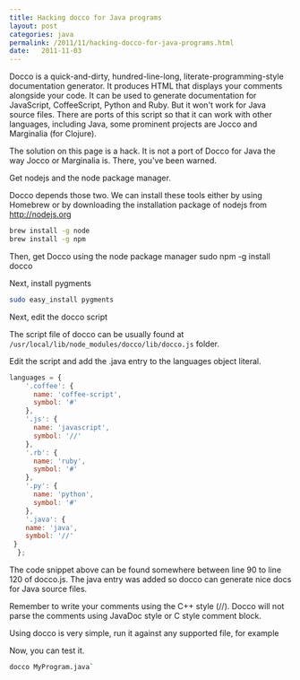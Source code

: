 ```yaml
---
title: Hacking docco for Java programs
layout: post
categories: java
permalink: /2011/11/hacking-docco-for-java-programs.html
date:   2011-11-03 
---
```


Docco is a quick-and-dirty, hundred-line-long, literate-programming-style documentation generator. It produces HTML that displays your comments alongside your code. It can be used to generate documentation for JavaScript, CoffeeScript, Python and Ruby. But it won't work for Java source files. There are ports of this script so that it can work with other languages, including Java, some prominent projects are Jocco and Marginalia (for Clojure).

The solution on this page is a hack. It is not a port of Docco for Java the way Jocco or Marginalia is. There, you've been warned.

Get nodejs and the node package manager.

Docco depends those two. We can install these tools either by using Homebrew or by downloading the installation package of nodejs from http://nodejs.org

```bash
brew install -g node
brew install -g npm
```

Then, get Docco using the node package manager
sudo npm -g install docco

Next, install pygments

```bash
sudo easy_install pygments
```

Next, edit the docco script
 

The script file of docco can be usually found at `/usr/local/lib/node_modules/docco/lib/docco.js` folder.

Edit the script and add the .java entry to the languages object literal.

```javascript
languages = {
    '.coffee': {
      name: 'coffee-script',
      symbol: '#'
    },
    '.js': {
      name: 'javascript',
      symbol: '//'
    },
    '.rb': {
      name: 'ruby',
      symbol: '#'
    },
    '.py': {
      name: 'python',
      symbol: '#'
    },
    '.java': {
    name: 'java',
    symbol: '//'
 }
  };
```

The code snippet above can be found somewhere between line 90 to line 120 of docco.js. The java entry was added so docco can generate nice docs for Java source files.

Remember to write your comments using the C++ style (//). Docco will not parse the comments using JavaDoc style or C style comment block.

Using docco is very simple, run it against any supported file, for example

Now, you can test it.

```bash
docco MyProgram.java`
```

 